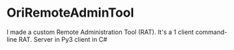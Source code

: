 # OriRemoteAdminTool
I made a custom Remote Administration Tool (RAT). It's a 1 client command-line RAT. Server in Py3 client in C#
